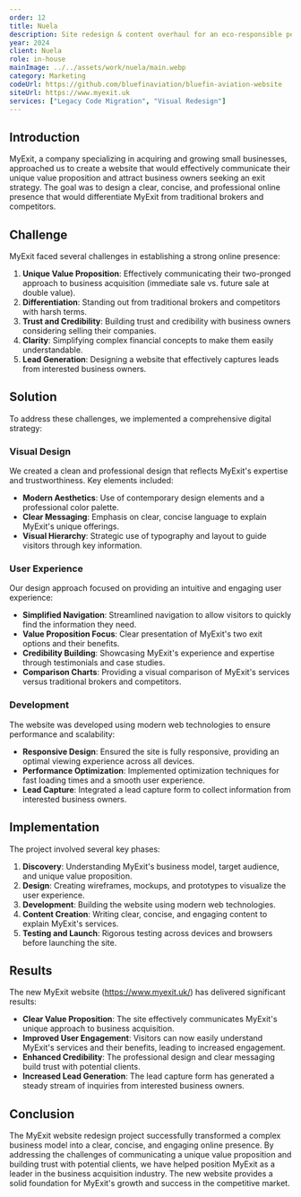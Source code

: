 ```yaml
---
order: 12
title: Nuela
description: Site redesign & content overhaul for an eco-responsible personal care brand.
year: 2024
client: Nuela
role: in-house
mainImage: ../../assets/work/nuela/main.webp
category: Marketing
codeUrl: https://github.com/bluefinaviation/bluefin-aviation-website
siteUrl: https://www.myexit.uk
services: ["Legacy Code Migration", "Visual Redesign"]
---
```


## Introduction

MyExit, a company specializing in acquiring and growing small businesses, approached us to create a website that would effectively communicate their unique value proposition and attract business owners seeking an exit strategy. The goal was to design a clear, concise, and professional online presence that would differentiate MyExit from traditional brokers and competitors.

## Challenge

MyExit faced several challenges in establishing a strong online presence:

1. **Unique Value Proposition**: Effectively communicating their two-pronged approach to business acquisition (immediate sale vs. future sale at double value).
2. **Differentiation**: Standing out from traditional brokers and competitors with harsh terms.
3. **Trust and Credibility**: Building trust and credibility with business owners considering selling their companies.
4. **Clarity**: Simplifying complex financial concepts to make them easily understandable.
5. **Lead Generation**: Designing a website that effectively captures leads from interested business owners.

## Solution

To address these challenges, we implemented a comprehensive digital strategy:

### Visual Design

We created a clean and professional design that reflects MyExit's expertise and trustworthiness. Key elements included:

- **Modern Aesthetics**: Use of contemporary design elements and a professional color palette.
- **Clear Messaging**: Emphasis on clear, concise language to explain MyExit's unique offerings.
- **Visual Hierarchy**: Strategic use of typography and layout to guide visitors through key information.

### User Experience

Our design approach focused on providing an intuitive and engaging user experience:

- **Simplified Navigation**: Streamlined navigation to allow visitors to quickly find the information they need.
- **Value Proposition Focus**: Clear presentation of MyExit's two exit options and their benefits.
- **Credibility Building**: Showcasing MyExit's experience and expertise through testimonials and case studies.
- **Comparison Charts**: Providing a visual comparison of MyExit's services versus traditional brokers and competitors.

### Development

The website was developed using modern web technologies to ensure performance and scalability:

- **Responsive Design**: Ensured the site is fully responsive, providing an optimal viewing experience across all devices.
- **Performance Optimization**: Implemented optimization techniques for fast loading times and a smooth user experience.
- **Lead Capture**: Integrated a lead capture form to collect information from interested business owners.

## Implementation

The project involved several key phases:

1. **Discovery**: Understanding MyExit's business model, target audience, and unique value proposition.
2. **Design**: Creating wireframes, mockups, and prototypes to visualize the user experience.
3. **Development**: Building the website using modern web technologies.
4. **Content Creation**: Writing clear, concise, and engaging content to explain MyExit's services.
5. **Testing and Launch**: Rigorous testing across devices and browsers before launching the site.

## Results

The new MyExit website (https://www.myexit.uk/) has delivered significant results:

- **Clear Value Proposition**: The site effectively communicates MyExit's unique approach to business acquisition.
- **Improved User Engagement**: Visitors can now easily understand MyExit's services and their benefits, leading to increased engagement.
- **Enhanced Credibility**: The professional design and clear messaging build trust with potential clients.
- **Increased Lead Generation**: The lead capture form has generated a steady stream of inquiries from interested business owners.

## Conclusion

The MyExit website redesign project successfully transformed a complex business model into a clear, concise, and engaging online presence. By addressing the challenges of communicating a unique value proposition and building trust with potential clients, we have helped position MyExit as a leader in the business acquisition industry. The new website provides a solid foundation for MyExit's growth and success in the competitive market.
